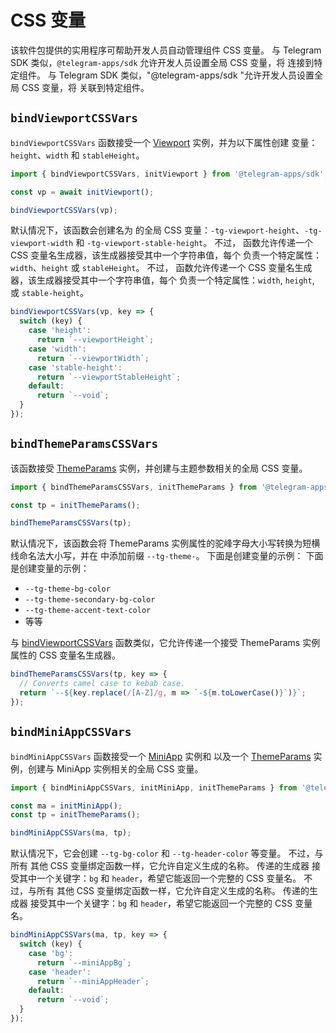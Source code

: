 # CSS 变量

该软件包提供的实用程序可帮助开发人员自动管理组件 CSS 变量。
与 Telegram SDK 类似，`@telegram-apps/sdk` 允许开发人员设置全局 CSS 变量，将
连接到特定组件。
与 Telegram SDK 类似，"@telegram-apps/sdk "允许开发人员设置全局 CSS 变量，将
关联到特定组件。

## `bindViewportCSSVars`

`bindViewportCSSVars` 函数接受一个 [Viewport](components/viewport.md) 实例，并为以下属性创建
变量：`height`、`width` 和 `stableHeight`。

```ts
import { bindViewportCSSVars, initViewport } from '@telegram-apps/sdk';

const vp = await initViewport();

bindViewportCSSVars(vp);
```

默认情况下，该函数会创建名为
的全局 CSS 变量：`-tg-viewport-height`、`-tg-viewport-width` 和 `-tg-viewport-stable-height`。 不过，
函数允许传递一个 CSS 变量名生成器，该生成器接受其中一个字符串值，每个
负责一个特定属性：`width`、`height` 或 `stableHeight`。 不过，
函数允许传递一个 CSS 变量名生成器，该生成器接受其中一个字符串值，每个
负责一个特定属性：`width`, `height`, 或 `stable-height`。

```ts
bindViewportCSSVars(vp, key => {
  switch (key) {
    case 'height':
      return `--viewportHeight`;
    case 'width':
      return `--viewportWidth`;
    case 'stable-height':
      return `--viewportStableHeight`;
    default:
      return `--void`;
  }
});
```

## `bindThemeParamsCSSVars`

该函数接受 [ThemeParams](components/theme-params.md) 实例，并创建与主题参数相关的全局 CSS
变量。

```ts
import { bindThemeParamsCSSVars, initThemeParams } from '@telegram-apps/sdk';

const tp = initThemeParams();

bindThemeParamsCSSVars(tp);
```

默认情况下，该函数会将 ThemeParams 实例属性的驼峰字母大小写转换为短横线命名法大小写，并在
中添加前缀 `--tg-theme-`。 下面是创建变量的示例： 下面是创建变量的示例：

- `--tg-theme-bg-color`
- `--tg-theme-secondary-bg-color`
- `--tg-theme-accent-text-color`
- 等等

与 [bindViewportCSSVars](#bindViewportCSSVars) 函数类似，它允许传递一个接受 ThemeParams 实例属性的 CSS
变量名生成器。

```ts
bindThemeParamsCSSVars(tp, key => {
  // Converts camel case to kebab case.
  return `--${key.replace(/[A-Z]/g, m => `-${m.toLowerCase()}`)}`;
});
```

## `bindMiniAppCSSVars`

`bindMiniAppCSSVars` 函数接受一个 [MiniApp](components/mini-app.md) 实例和
以及一个 [ThemeParams](components/theme-params.md) 实例，创建与
MiniApp 实例相关的全局 CSS 变量。

```ts
import { bindMiniAppCSSVars, initMiniApp, initThemeParams } from '@telegram-apps/sdk';

const ma = initMiniApp();
const tp = initThemeParams();

bindMiniAppCSSVars(ma, tp);
```

默认情况下，它会创建 `--tg-bg-color` 和 `--tg-header-color` 等变量。 不过，与所有
其他 CSS 变量绑定函数一样，它允许自定义生成的名称。 传递的生成器
接受其中一个关键字：`bg` 和 `header`，希望它能返回一个完整的 CSS 变量名。 不过，与所有
其他 CSS 变量绑定函数一样，它允许自定义生成的名称。 传递的生成器
接受其中一个关键字：`bg` 和 `header`，希望它能返回一个完整的 CSS 变量名。

```ts
bindMiniAppCSSVars(ma, tp, key => {
  switch (key) {
    case 'bg':
      return `--miniAppBg`;
    case 'header':
      return `--miniAppHeader`;
    default:
      return `--void`;
  }
});
```
